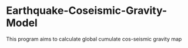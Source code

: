# Earthquake-Coseismic-Gravity-Model

This program aims to calculate global cumulate cos-seismic gravity map
